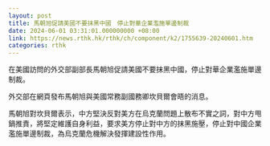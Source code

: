 ```yaml
---
layout: post
title: 馬朝旭促請美國不要抹黑中國　停止對華企業濫施單邊制裁
date: 2024-06-01 03:31:01.000000000 +08:00
link: https://news.rthk.hk/rthk/ch/component/k2/1755639-20240601.htm
categories: rthk
---
```


在美國訪問的外交部副部長馬朝旭促請美國不要抹黑中國，停止對華企業濫施單邊制裁。

外交部在網頁發布馬朝旭與美國常務副國務卿坎貝爾會晤的消息。

馬朝旭對坎貝爾表示，中方堅決反對美方在烏克蘭問題上散布不實之詞，對中方甩鍋推責，將堅定維護自身利益，要求美方停止對中方的抹黑施壓，停止對中國企業濫施單邊制裁，為烏克蘭危機解決發揮建設性作用。
